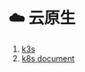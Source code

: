 # ☁️ 云原生
1. [k3s](https://docs.rancher.cn/docs/k3s/_index)
2. [k8s document](https://kubernetes.io/zh/)
